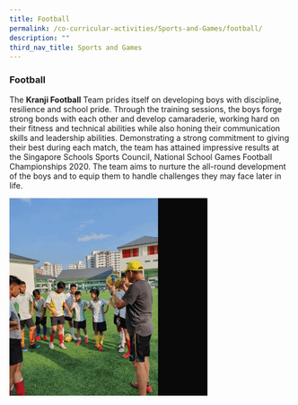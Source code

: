 ```yaml
---
title: Football
permalink: /co-curricular-activities/Sports-and-Games/football/
description: ""
third_nav_title: Sports and Games
---
```

### Football

The **Kranji Football** Team prides itself on developing boys with discipline, resilience and school pride. Through the training sessions, the boys forge strong bonds with each other and develop camaraderie, working hard on their fitness and technical abilities while also honing their communication skills and leadership abilities. Demonstrating a strong commitment to giving their best during each match, the team has attained impressive results at the Singapore Schools Sports Council, National School Games Football Championships 2020. The team aims to nurture the all-round development of the boys and to equip them to handle challenges they may face later in life.

<img src="/images/fb.gif" 
     style="width:70%">
